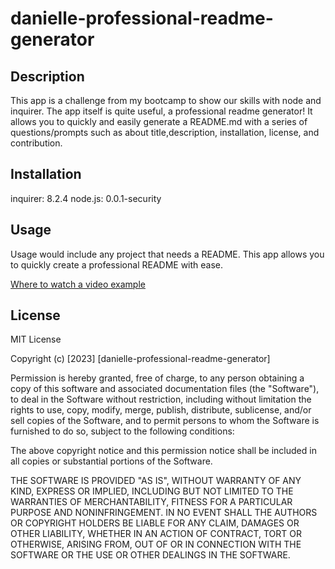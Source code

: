 # danielle-professional-readme-generator

## Description
This app is a challenge from my bootcamp to show our skills with node and inquirer. The app itself is quite useful, a professional readme generator! It allows you to quickly and easily generate a README.md with a series of questions/prompts such as about title,description, installation, license, and contribution.


## Installation
inquirer: 8.2.4
node.js: 0.0.1-security

## Usage
Usage would include any project that needs a README. This app allows you to quickly create a professional README with ease.

[Where to watch a video example](https://drive.google.com/file/d/1ZACMj6vt-it33N03RVcSEcRMbAFvh1Nr/view?usp=sharing)


## License
MIT License

Copyright (c) [2023] [danielle-professional-readme-generator]

Permission is hereby granted, free of charge, to any person obtaining a copy
of this software and associated documentation files (the "Software"), to deal
in the Software without restriction, including without limitation the rights
to use, copy, modify, merge, publish, distribute, sublicense, and/or sell
copies of the Software, and to permit persons to whom the Software is
furnished to do so, subject to the following conditions:

The above copyright notice and this permission notice shall be included in all
copies or substantial portions of the Software.

THE SOFTWARE IS PROVIDED "AS IS", WITHOUT WARRANTY OF ANY KIND, EXPRESS OR
IMPLIED, INCLUDING BUT NOT LIMITED TO THE WARRANTIES OF MERCHANTABILITY,
FITNESS FOR A PARTICULAR PURPOSE AND NONINFRINGEMENT. IN NO EVENT SHALL THE
AUTHORS OR COPYRIGHT HOLDERS BE LIABLE FOR ANY CLAIM, DAMAGES OR OTHER
LIABILITY, WHETHER IN AN ACTION OF CONTRACT, TORT OR OTHERWISE, ARISING FROM,
OUT OF OR IN CONNECTION WITH THE SOFTWARE OR THE USE OR OTHER DEALINGS IN THE
SOFTWARE.
